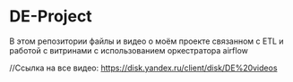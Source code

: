 # DE-Project
В этом репозитории файлы и видео о моём проекте связанном с ETL и работой с витринами с использованием оркестратора airflow

//Ссылка на все видео: https://disk.yandex.ru/client/disk/DE%20videos
